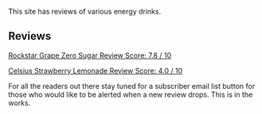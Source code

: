 This site has reviews of various energy drinks.

Reviews
---------------
[Rockstar Grape Zero Sugar Review       Score: 7.8 / 10](https://thebrownknight13.github.io/EnergyDrinksReviewsWebsite/RockstarGrapeZeroSugarReview.html)

[Celsius Strawberry Lemonade Review     Score: 4.0 / 10](https://thebrownknight13.github.io/EnergyDrinksReviewsWebsite/CelsiusStrawberryLemonadeReview.html)





For all the readers out there stay tuned for a subscriber email list button for those who would like to be alerted when a new review drops. This is in the works. 




